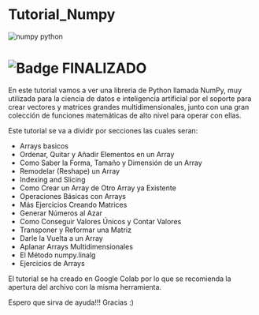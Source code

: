 # Tutorial_Numpy

![numpy python](https://github.com/Vozmediano/Tutorial_Numpy/assets/140751734/29902006-8e82-4d89-a0f3-0eaf0299e8cf)

# ![Badge FINALIZADO](https://img.shields.io/badge/STATUS-FINALIZADO-green)

En este tutorial vamos a ver una libreria de Python llamada NumPy, muy utilizada para la ciencia de datos
e inteligencia artificial por el soporte para crear vectores y matrices grandes multidimensionales, 
junto con una gran colección de funciones matemáticas de alto nivel para operar con ellas.

Este tutorial se va a dividir por secciones las cuales seran:

  - Arrays basicos
  - Ordenar, Quitar y Añadir Elementos en un Array
  - Como Saber la Forma, Tamaño y Dimensión de un Array
  - Remodelar (Reshape) un Array
  - Indexing and Slicing
  - Como Crear un Array de Otro Array ya Existente
  - Operaciones Básicas con Arrays
  - Más Ejercicios Creando Matrices
  - Generar Números al Azar
  - Como Conseguir Valores Únicos y Contar Valores
  - Transponer y Reformar una Matriz
  - Darle la Vuelta a un Array
  - Aplanar Arrays Multidimensionales
  - El Método numpy.linalg
  - Ejercicios de Arrays

El tutorial se ha creado en Google Colab por lo que se recomienda la apertura del archivo con la misma herramienta.

Espero que sirva de ayuda!!!
Gracias :)

